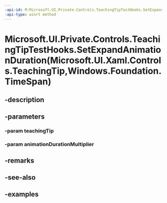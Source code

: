 ```yaml
---
-api-id: M:Microsoft.UI.Private.Controls.TeachingTipTestHooks.SetExpandAnimationDuration(Microsoft.UI.Xaml.Controls.TeachingTip,Windows.Foundation.TimeSpan)
-api-type: winrt method
---
```


# Microsoft.UI.Private.Controls.TeachingTipTestHooks.SetExpandAnimationDuration(Microsoft.UI.Xaml.Controls.TeachingTip,Windows.Foundation.TimeSpan)

<!--
public static void SetExpandAnimationDuration (Microsoft.UI.Xaml.Controls.TeachingTip teachingTip, System.TimeSpan animationDurationMultiplier);
-->


## -description

## -parameters

### -param teachingTip

### -param animationDurationMultiplier

## -remarks

## -see-also

## -examples



